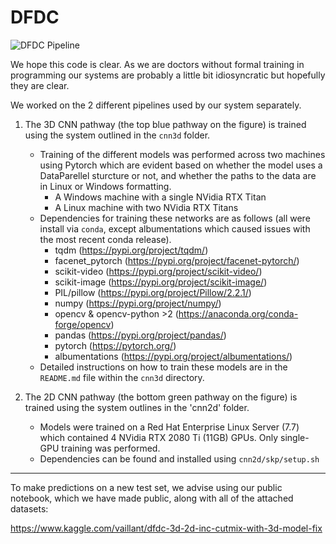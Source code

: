 # DFDC

![DFDC Pipeline](https://james.dev/img/approach_large.PNG)

We hope this code is clear. As we are doctors without formal training in programming our systems are probably a little bit idiosyncratic but hopefully they are clear.

We worked on the 2 different pipelines used by our system separately.

1) The 3D CNN pathway (the top blue pathway on the figure) is trained using the system outlined in the `cnn3d` folder.
   * Training of the different models was performed across two machines using Pytorch which are evident based on whether the model uses a DataParellel sturcture or not, and whether the paths to the data are in Linux or Windows formatting.
      * A Windows machine with a single NVidia RTX Titan
      * A Linux machine with two NVidia RTX Titans
   * Dependencies for training these networks are as follows (all were install via `conda`, except albumentations which caused issues with the most recent conda release).
      * tqdm (https://pypi.org/project/tqdm/)
      * facenet_pytorch (https://pypi.org/project/facenet-pytorch/)
      * scikit-video (https://pypi.org/project/scikit-video/)
      * scikit-image (https://pypi.org/project/scikit-image/)
      * PIL/pillow (https://pypi.org/project/Pillow/2.2.1/)
      * numpy (https://pypi.org/project/numpy/)
      * opencv & opencv-python >2 (https://anaconda.org/conda-forge/opencv)
      * pandas (https://pypi.org/project/pandas/)
      * pytorch (https://pytorch.org/)
      * albumentations (https://pypi.org/project/albumentations/)
   * Detailed instructions on how to train these models are in the `README.md` file within the `cnn3d` directory.

2) The 2D CNN pathway (the bottom green pathway on the figure) is trained using the system outlines in the 'cnn2d' folder.

   * Models were trained on a Red Hat Enterprise Linux Server (7.7) which contained 4 NVidia RTX 2080 Ti (11GB) GPUs. Only single-GPU training was performed.
   * Dependencies can be found and installed using `cnn2d/skp/setup.sh` 

---

To make predictions on a new test set, we advise using our public notebook, which we have made public, along with all of the attached datasets:

https://www.kaggle.com/vaillant/dfdc-3d-2d-inc-cutmix-with-3d-model-fix
